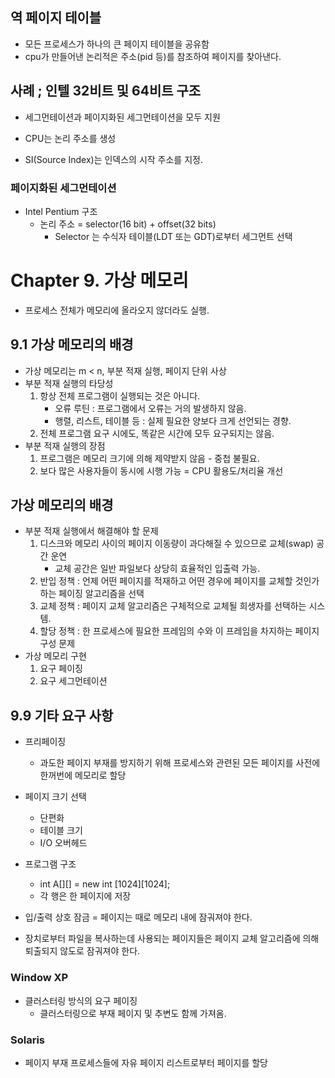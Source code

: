 ## 역 페이지 테이블
- 모든 프로세스가 하나의 큰 페이지 테이블을 공유함
- cpu가 만들어낸 논리적은 주소(pid 등)를 참조하여 페이지를 찾아낸다.


## 사례 ; 인텔 32비트 및 64비트 구조
- 세그먼테이션과 페이지화된 세그먼테이션을 모두 지원
- CPU는 논리 주소를 생성

- SI(Source Index)는 인덱스의 시작 주소를 지정.

### 페이지화된 세그먼테이션
- Intel Pentium 구조
  - 논리 주소 = selector(16 bit) + offset(32 bits)
    - Selector 는 수식자 테이블(LDT 또는 GDT)로부터 세그먼트 선택
  
# Chapter 9. 가상 메모리
- 프로세스 전체가 메모리에 올라오지 않더라도 실행.

## 9.1 가상 메모리의 배경
- 가상 메모리는 m < n, 부분 적재 실행, 페이지 단위 사상
- 부분 적재 실행의 타당성
  1. 항상 전체 프로그램이 실행되는 것은 아니다.
      - 오류 루틴 : 프로그램에서 오류는 거의 발생하지 않음.
      - 행렬, 리스트, 테이블 등 : 실제 필요한 양보다 크게 선언되는 경향.
  2. 전체 프로그램 요구 시에도, 똑같은 시간에 모두 요구되지는 않음.
- 부분 적재 실행의 장점
    1. 프로그램은 메모리 크기에 의해 제약받지 않음 - 중첩 불필요.
    2. 보다 많은 사용자들이 동시에 시행 가능 = CPU 활용도/처리율 개선
    
## 가상 메모리의 배경
- 부분 적재 실행에서 해결해야 할 문제
  1. 디스크와 메모리 사이의 페이지 이동량이 과다해질 수 있으므로 교체(swap) 공간 운연
      - 교체 공간은 일반 파일보다 상당히 효율적인 입출력 가능.
  2. 반입 정책 : 언제 어떤 페이지를 적재하고 어떤 경우에 페이지를 교체할 것인가 하는 페이징 알고리즘을 선택
  3. 교체 정책 : 페이지 교체 알고리즘은 구체적으로 교체될 희생자를 선택하는 시스템.
  4. 할당 정책 : 한 프로세스에 필요한 프레임의 수와 이 프레임을 차지하는 페이지 구성 문제
- 가상 메모리 구현
    1. 요구 페이징
    2. 요구 세그먼테이션

## 9.9 기타 요구 사항
- 프리페이징
  - 과도한 페이지 부재를 방지하기 위해 프로세스와 관련된 모든 페이지를 사전에 한꺼번에 메모리로 할당
- 페이지 크기 선택
  - 단편화
  - 테이블 크기
  - I/O 오버헤드

- 프로그램 구조
  - int A[][] = new int [1024][1024];
  - 각 행은 한 페이지에 저장
  
- 입/출력 상호 잠금 = 페이지는 때로 메모리 내에 잠궈져야 한다.
- 장치로부터 파일을 복사하는데 사용되는 페이지들은 페이지 교체 알고리즘에 의해 퇴출되지 않도로 잠궈져야 한다.

### Window XP
- 클러스터링 방식의 요구 페이징
  - 클러스터링으로 부재 페이지 및 추변도 함께 가져옴.

### Solaris
- 페이지 부재 프로세스들에 자유 페이지 리스트로부터 페이지를 할당

